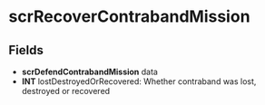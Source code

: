 # scrRecoverContrabandMission

## Fields
* **scrDefendContrabandMission** data
* **INT** lostDestroyedOrRecovered: Whether contraband was lost, destroyed or recovered